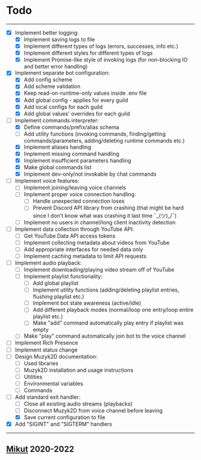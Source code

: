# Todo

---

- [x] Implement better logging:
  - [x] Implement saving logs to file
  - [x] Implement different types of logs (errors, successes, info etc.)
  - [x] Implement different styles for different types of logs
  - [x] Implement Promise-like style of invoking logs (for non-blocking IO and better error handling)
- [x] Implement separate bot configuration:
  - [x] Add config scheme
  - [x] Add scheme validation
  - [x] Keep read-on-runtime-only values inside .env file
  - [x] Add global config - applies for every guild
  - [x] Add local configs for each guild
  - [x] Add global values' overrides for each guild
- [ ] Implement commands interpreter:
  - [x] Define commands/prefix/alias schema
  - [ ] Add utility functions (invoking commands, finding/getting commands/parameters, adding/deleting runtime commands etc.)
  - [x] Implement aliases handling
  - [x] Implement missing command handling
  - [x] Implement insufficient parameters handling
  - [x] Make global commands list
  - [x] Implement dev-only/not invokable by chat commands
- [ ] Implement voice features:
  - [ ] Implement joining/leaving voice channels
  - [ ] Implement proper voice connection handling:
    - [ ] Handle unexpected connection loses
    - [ ] Prevent Discord API library from crashing (that might be hard since I don't know what was crashing it last time ¯\_(ツ)_/¯)
  - [ ] Implement no users in channel/long client inactivity detection
- [ ] Implement data collection through YouTube API:
  - [ ] Get YouTube Data API access tokens
  - [ ] Implement collecting metadata about videos from YouTube
  - [ ] Add appropriate interfaces for needed data only
  - [ ] Implement caching metadata to limit API requests
- [ ] Implement audio playback:
  - [ ] Implement downloading/playing video stream off of YouTube
  - [ ] Implement playlist functionality:
    - [ ] Add global playlist
    - [ ] Implement utility functions (adding/deleting playlist entries, flushing playlist etc.)
    - [ ] Implement bot state awareness (active/idle)
    - [ ] Add different playback modes (normal/loop one entry/loop entire playlist etc.)
    - [ ] Make "add" command automatically play entry if playlist was empty
  - [ ] Make "play" command automatically join bot to the voice channel
- [ ] Implement Rich Presence
- [ ] Implement status change
- [ ] Design Muzyk2D documentation:
  - [ ] Used libraries
  - [ ] Muzyk2D installation and usage instructions
  - [ ] Utilities
  - [ ] Environmental variables
  - [ ] Commands
- [ ] Add standard exit handler:
  - [ ] Close all existing audio streams (playbacks)
  - [ ] Disconnect Muzyk2D from voice channel before leaving
  - [x] Save current configuration to file
- [x] Add "SIGINT" and "SIGTERM" handlers

---

## [Mikut](https://mikut.dev) 2020-2022
